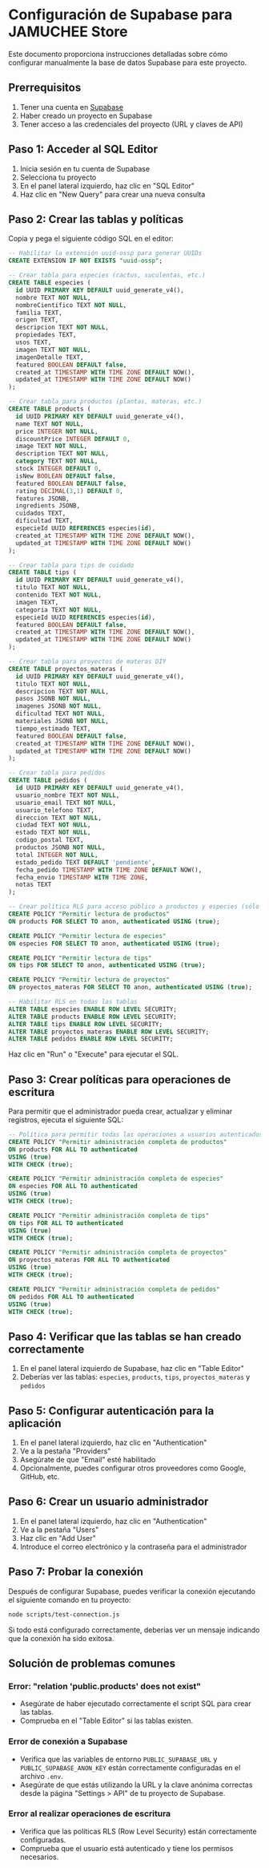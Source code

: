 # Configuración de Supabase para JAMUCHEE Store

Este documento proporciona instrucciones detalladas sobre cómo configurar manualmente la base de datos Supabase para este proyecto.

## Prerrequisitos

1. Tener una cuenta en [Supabase](https://supabase.com/)
2. Haber creado un proyecto en Supabase
3. Tener acceso a las credenciales del proyecto (URL y claves de API)

## Paso 1: Acceder al SQL Editor

1. Inicia sesión en tu cuenta de Supabase
2. Selecciona tu proyecto
3. En el panel lateral izquierdo, haz clic en "SQL Editor"
4. Haz clic en "New Query" para crear una nueva consulta

## Paso 2: Crear las tablas y políticas

Copia y pega el siguiente código SQL en el editor:

```sql
-- Habilitar la extensión uuid-ossp para generar UUIDs
CREATE EXTENSION IF NOT EXISTS "uuid-ossp";

-- Crear tabla para especies (cactus, suculentas, etc.)
CREATE TABLE especies (
  id UUID PRIMARY KEY DEFAULT uuid_generate_v4(),
  nombre TEXT NOT NULL,
  nombreCientifico TEXT NOT NULL,
  familia TEXT,
  origen TEXT,
  descripcion TEXT NOT NULL,
  propiedades TEXT,
  usos TEXT,
  imagen TEXT NOT NULL,
  imagenDetalle TEXT,
  featured BOOLEAN DEFAULT false,
  created_at TIMESTAMP WITH TIME ZONE DEFAULT NOW(),
  updated_at TIMESTAMP WITH TIME ZONE DEFAULT NOW()
);

-- Crear tabla para productos (plantas, materas, etc.)
CREATE TABLE products (
  id UUID PRIMARY KEY DEFAULT uuid_generate_v4(),
  name TEXT NOT NULL,
  price INTEGER NOT NULL,
  discountPrice INTEGER DEFAULT 0,
  image TEXT NOT NULL,
  description TEXT NOT NULL,
  category TEXT NOT NULL,
  stock INTEGER DEFAULT 0,
  isNew BOOLEAN DEFAULT false,
  featured BOOLEAN DEFAULT false,
  rating DECIMAL(3,1) DEFAULT 0,
  features JSONB,
  ingredients JSONB,
  cuidados TEXT,
  dificultad TEXT,
  especieId UUID REFERENCES especies(id),
  created_at TIMESTAMP WITH TIME ZONE DEFAULT NOW(),
  updated_at TIMESTAMP WITH TIME ZONE DEFAULT NOW()
);

-- Crear tabla para tips de cuidado
CREATE TABLE tips (
  id UUID PRIMARY KEY DEFAULT uuid_generate_v4(),
  titulo TEXT NOT NULL,
  contenido TEXT NOT NULL,
  imagen TEXT,
  categoria TEXT NOT NULL,
  especieId UUID REFERENCES especies(id),
  featured BOOLEAN DEFAULT false,
  created_at TIMESTAMP WITH TIME ZONE DEFAULT NOW(),
  updated_at TIMESTAMP WITH TIME ZONE DEFAULT NOW()
);

-- Crear tabla para proyectos de materas DIY
CREATE TABLE proyectos_materas (
  id UUID PRIMARY KEY DEFAULT uuid_generate_v4(),
  titulo TEXT NOT NULL,
  descripcion TEXT NOT NULL,
  pasos JSONB NOT NULL,
  imagenes JSONB NOT NULL,
  dificultad TEXT NOT NULL,
  materiales JSONB NOT NULL,
  tiempo_estimado TEXT,
  featured BOOLEAN DEFAULT false,
  created_at TIMESTAMP WITH TIME ZONE DEFAULT NOW(),
  updated_at TIMESTAMP WITH TIME ZONE DEFAULT NOW()
);

-- Crear tabla para pedidos
CREATE TABLE pedidos (
  id UUID PRIMARY KEY DEFAULT uuid_generate_v4(),
  usuario_nombre TEXT NOT NULL,
  usuario_email TEXT NOT NULL,
  usuario_telefono TEXT,
  direccion TEXT NOT NULL,
  ciudad TEXT NOT NULL,
  estado TEXT NOT NULL,
  codigo_postal TEXT,
  productos JSONB NOT NULL,
  total INTEGER NOT NULL,
  estado_pedido TEXT DEFAULT 'pendiente',
  fecha_pedido TIMESTAMP WITH TIME ZONE DEFAULT NOW(),
  fecha_envio TIMESTAMP WITH TIME ZONE,
  notas TEXT
);

-- Crear política RLS para acceso público a productos y especies (sólo lectura)
CREATE POLICY "Permitir lectura de productos"
ON products FOR SELECT TO anon, authenticated USING (true);

CREATE POLICY "Permitir lectura de especies"
ON especies FOR SELECT TO anon, authenticated USING (true);

CREATE POLICY "Permitir lectura de tips"
ON tips FOR SELECT TO anon, authenticated USING (true);

CREATE POLICY "Permitir lectura de proyectos"
ON proyectos_materas FOR SELECT TO anon, authenticated USING (true);

-- Habilitar RLS en todas las tablas
ALTER TABLE especies ENABLE ROW LEVEL SECURITY;
ALTER TABLE products ENABLE ROW LEVEL SECURITY;
ALTER TABLE tips ENABLE ROW LEVEL SECURITY;
ALTER TABLE proyectos_materas ENABLE ROW LEVEL SECURITY;
ALTER TABLE pedidos ENABLE ROW LEVEL SECURITY;
```

Haz clic en "Run" o "Execute" para ejecutar el SQL.

## Paso 3: Crear políticas para operaciones de escritura

Para permitir que el administrador pueda crear, actualizar y eliminar registros, ejecuta el siguiente SQL:

```sql
-- Política para permitir todas las operaciones a usuarios autenticados con el rol 'admin'
CREATE POLICY "Permitir administración completa de productos"
ON products FOR ALL TO authenticated
USING (true)
WITH CHECK (true);

CREATE POLICY "Permitir administración completa de especies"
ON especies FOR ALL TO authenticated
USING (true)
WITH CHECK (true);

CREATE POLICY "Permitir administración completa de tips"
ON tips FOR ALL TO authenticated
USING (true)
WITH CHECK (true);

CREATE POLICY "Permitir administración completa de proyectos"
ON proyectos_materas FOR ALL TO authenticated
USING (true)
WITH CHECK (true);

CREATE POLICY "Permitir administración completa de pedidos"
ON pedidos FOR ALL TO authenticated
USING (true)
WITH CHECK (true);
```

## Paso 4: Verificar que las tablas se han creado correctamente

1. En el panel lateral izquierdo de Supabase, haz clic en "Table Editor"
2. Deberías ver las tablas: `especies`, `products`, `tips`, `proyectos_materas` y `pedidos`

## Paso 5: Configurar autenticación para la aplicación

1. En el panel lateral izquierdo, haz clic en "Authentication"
2. Ve a la pestaña "Providers"
3. Asegúrate de que "Email" esté habilitado
4. Opcionalmente, puedes configurar otros proveedores como Google, GitHub, etc.

## Paso 6: Crear un usuario administrador

1. En el panel lateral izquierdo, haz clic en "Authentication"
2. Ve a la pestaña "Users"
3. Haz clic en "Add User"
4. Introduce el correo electrónico y la contraseña para el administrador

## Paso 7: Probar la conexión

Después de configurar Supabase, puedes verificar la conexión ejecutando el siguiente comando en tu proyecto:

```bash
node scripts/test-connection.js
```

Si todo está configurado correctamente, deberías ver un mensaje indicando que la conexión ha sido exitosa.

## Solución de problemas comunes

### Error: "relation 'public.products' does not exist"

- Asegúrate de haber ejecutado correctamente el script SQL para crear las tablas.
- Comprueba en el "Table Editor" si las tablas existen.

### Error de conexión a Supabase

- Verifica que las variables de entorno `PUBLIC_SUPABASE_URL` y `PUBLIC_SUPABASE_ANON_KEY` están correctamente configuradas en el archivo `.env`.
- Asegúrate de que estás utilizando la URL y la clave anónima correctas desde la página "Settings > API" de tu proyecto de Supabase.

### Error al realizar operaciones de escritura

- Verifica que las políticas RLS (Row Level Security) están correctamente configuradas.
- Comprueba que el usuario está autenticado y tiene los permisos necesarios.
